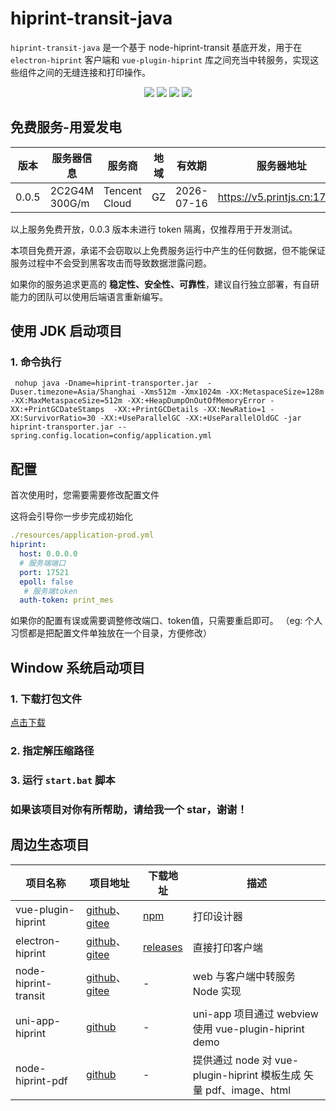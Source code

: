 <a name="readme-top"></a>

# hiprint-transit-java

`hiprint-transit-java` 是一个基于 node-hiprint-transit 基底开发，用于在 `electron-hiprint` 客户端和 `vue-plugin-hiprint` 库之间充当中转服务，实现这些组件之间的无缝连接和打印操作。

<p align="center">
 <img src="https://img.shields.io/badge/SpringBoot-2.7.18-green.svg"/>
 <img src="https://img.shields.io/badge/Java-8-blue.svg"/>
 <img src="https://img.shields.io/badge/SpringMVC-5.3.31.RELEASE-blue.svg"/>
 <img src="https://img.shields.io/badge/NettySocketio-2.0.13-red.svg"/>
</p>


## 免费服务-用爱发电

| 版本    | 服务器信息     | 服务商        | 地域 | 有效期        | 服务器地址                         | Token              |
|-------| -------------- | ------------- | ---- |------------|-------------------------------| ------------------ |
| 0.0.5 | 2C2G4M 300G/m  | Tencent Cloud | GZ   | 2026-07-16 | https://v5.printjs.cn:17521   | hiprint\*          |

以上服务免费开放，0.0.3 版本未进行 token 隔离，仅推荐用于开发测试。

本项目免费开源，承诺不会窃取以上免费服务运行中产生的任何数据，但不能保证服务过程中不会受到黑客攻击而导致数据泄露问题。

如果你的服务追求更高的 **稳定性、安全性、可靠性**，建议自行独立部署，有自研能力的团队可以使用后端语言重新编写。






##  使用 JDK 启动项目

### 1. 命令执行

```shell
 nohup java -Dname=hiprint-transporter.jar  -Duser.timezone=Asia/Shanghai -Xms512m -Xmx1024m -XX:MetaspaceSize=128m -XX:MaxMetaspaceSize=512m -XX:+HeapDumpOnOutOfMemoryError -XX:+PrintGCDateStamps  -XX:+PrintGCDetails -XX:NewRatio=1 -XX:SurvivorRatio=30 -XX:+UseParallelGC -XX:+UseParallelOldGC -jar hiprint-transporter.jar --spring.config.location=config/application.yml 
```



## 配置

首次使用时，您需要需要修改配置文件

这将会引导你一步步完成初始化

```yaml
./resources/application-prod.yml
hiprint:
  host: 0.0.0.0
  # 服务端端口
  port: 17521
  epoll: false
   # 服务端token
  auth-token: print_mes
```

如果你的配置有误或需要调整修改端口、token值，只需要重启即可。
（eg: 个人习惯都是把配置文件单独放在一个目录，方便修改）

## Window 系统启动项目

### 1. 下载打包文件

[点击下载](https://gitee.com/Xavier9896/node-hiprint-transit/blob/main/out/transit-setup-0.0.5.exe)

### 2. 指定解压缩路径

### 3. 运行 `start.bat` 脚本

### 如果该项目对你有所帮助，请给我一个 star，谢谢！

## 周边生态项目

| 项目名称             | 项目地址                                                                                                                 | 下载地址                                                          | 描述                                                               |
| -------------------- | ------------------------------------------------------------------------------------------------------------------------ | ----------------------------------------------------------------- | ------------------------------------------------------------------ |
| vue-plugin-hiprint   | [github](https://github.com/CcSimple/vue-plugin-hiprint)、[gitee](https://gitee.com/CcSimple/vue-plugin-hiprint)         | [npm](https://www.npmjs.com/package/vue-plugin-hiprint)           | 打印设计器                                                         |
| electron-hiprint     | [github](https://github.com/CcSimple/electron-hiprint)、[gitee](https://gitee.com/CcSimple/electron-hiprint)             | [releases](https://github.com/CcSimple/electron-hiprint/releases) | 直接打印客户端                                                     |
| node-hiprint-transit | [github](https://github.com/Xavier9896/node-hiprint-transit)、[gitee](https://gitee.com/Xavier9896/node-hiprint-transit) | -                                                                 | web 与客户端中转服务 Node 实现                                     | | -                                                                 | web 与客户端中转服务 Java 实现                                     |
| uni-app-hiprint      | [github](https://github.com/Xavier9896/uni-app-hiprint)                                                                  | -                                                                 | uni-app 项目通过 webview 使用 vue-plugin-hiprint demo              |
| node-hiprint-pdf     | [github](https://github.com/CcSimple/node-hiprint-pdf)                                                                   | -                                                                 | 提供通过 node 对 vue-plugin-hiprint 模板生成 矢量 pdf、image、html |
